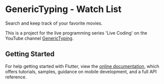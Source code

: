 # GenericTyping - Watch List

Search and keep track of your favorite movies.

This is a project for the live programming series 'Live Coding' on the YouTube channel [GenericTyping](https://www.youtube.com/channel/UC7REbKIaG59pGxW78gHZfZw).

## Getting Started

For help getting started with Flutter, view the
[online documentation](https://flutter.dev/docs), which offers tutorials,
samples, guidance on mobile development, and a full API reference.
